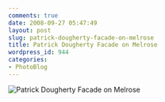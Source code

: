 ```yaml
---
comments: true
date: 2008-09-27 05:47:49
layout: post
slug: patrick-dougherty-facade-on-melrose
title: Patrick Dougherty Facade on Melrose
wordpress_id: 944
categories:
- PhotoBlog
---
```


![Patrick Dougherty Facade on Melrose](http://ryanfitzer.com/main/wp-content/uploads/2008/09/pd-facade.jpg)
